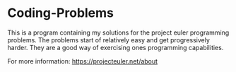 # Coding-Problems

This is a program containing my solutions for the project euler programming problems. The problems start of relatively easy and get progressively harder. They are a good way of exercising ones programming capabilities.

For more information: https://projecteuler.net/about
